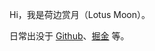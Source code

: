 Hi，我是荷边赏月（Lotus Moon）。

日常出没于 [Github](https://github.com/Lotus-Moon-0)、[掘金](https://juejin.cn/user/2060925487297352) 等。

